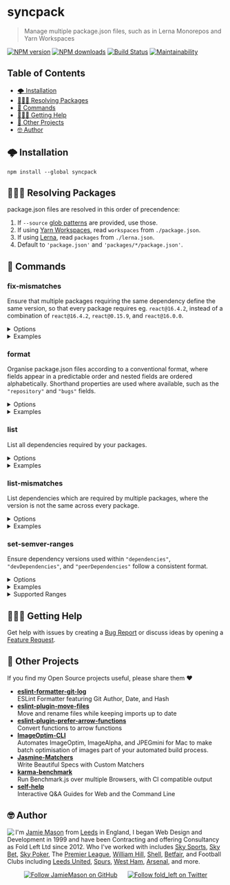 # syncpack

> Manage multiple package.json files, such as in Lerna Monorepos and Yarn Workspaces

[![NPM version](http://img.shields.io/npm/v/syncpack.svg?style=flat-square)](https://www.npmjs.com/package/syncpack) [![NPM downloads](http://img.shields.io/npm/dm/syncpack.svg?style=flat-square)](https://www.npmjs.com/package/syncpack) [![Build Status](http://img.shields.io/travis/JamieMason/syncpack/master.svg?style=flat-square)](https://travis-ci.org/JamieMason/syncpack) [![Maintainability](https://api.codeclimate.com/v1/badges/516439365fdd0e3c6526/maintainability)](https://codeclimate.com/github/JamieMason/syncpack/maintainability)

## Table of Contents

-   [🌩 Installation](#-installation)
-   [🕵🏾‍♀️ Resolving Packages](#♀️-resolving-packages)
-   [📝 Commands](#-commands)
-   [🙋🏿‍♀️ Getting Help](#♀️-getting-help)
-   [👀 Other Projects](#-other-projects)
-   [🤓 Author](#-author)

## 🌩 Installation

    npm install --global syncpack

## 🕵🏾‍♀️ Resolving Packages

package.json files are resolved in this order of precendence:

1.  If `--source` [glob patterns](https://github.com/isaacs/node-glob#glob-primer) are provided, use those.
2.  If using [Yarn Workspaces](https://yarnpkg.com/lang/en/docs/workspaces/), read `workspaces` from `./package.json`.
3.  If using [Lerna](https://lerna.js.org/), read `packages` from `./lerna.json`.
4.  Default to `'package.json'` and `'packages/*/package.json'`.

## 📝 Commands

### fix-mismatches

Ensure that multiple packages requiring the same dependency define the same version, so that every package requires eg. `react@16.4.2`, instead of a combination of `react@16.4.2`, `react@0.15.9`, and `react@16.0.0`.

<details>
<summary>Options</summary>

    -s, --source [pattern]  glob pattern for package.json files to read from
    -p, --prod              include dependencies
    -d, --dev               include devDependencies
    -P, --peer              include peerDependencies
    -i, --indent [value]    override indentation. defaults to "  "
    -h, --help              output usage information

</details>

<details>
<summary>Examples</summary>

```bash
# uses defaults for resolving packages
syncpack fix-mismatches
# uses packages defined by --source when provided
syncpack fix-mismatches --source "apps/*/package.json"
# multiple globs can be provided like this
syncpack fix-mismatches --source "apps/*/package.json" --source "core/*/package.json"
# uses packages that pass the regex defined by --filter when provided
syncpack fix-mismatches --filter "^package_name$"
# only fix "devDependencies"
syncpack fix-mismatches --dev
# only fix "devDependencies" and "peerDependencies"
syncpack fix-mismatches --dev --peer
# indent package.json with 4 spaces instead of 2
syncpack fix-mismatches --indent "    "
```

</details>

### format

Organise package.json files according to a conventional format, where fields appear in a predictable order and nested fields are ordered alphabetically. Shorthand properties are used where available, such as the `"repository"` and `"bugs"` fields.

<details>
<summary>Options</summary>

    -s, --source [pattern]  glob pattern for package.json files to read from
    -i, --indent [value]    override indentation. defaults to "  "
    -h, --help              output usage information

</details>

<details>
<summary>Examples</summary>

```bash
# uses defaults for resolving packages
syncpack format
# uses packages defined by --source when provided
syncpack format --source "apps/*/package.json"
# multiple globs can be provided like this
syncpack format --source "apps/*/package.json" --source "core/*/package.json"
# indent package.json with 4 spaces instead of 2
syncpack format --indent "    "
```

</details>

### list

List all dependencies required by your packages.

<details>
<summary>Options</summary>

    -s, --source [pattern]  glob pattern for package.json files to read from
    -p, --prod              include dependencies
    -d, --dev               include devDependencies
    -P, --peer              include peerDependencies
    -h, --help              output usage information

</details>

<details>
<summary>Examples</summary>

```bash
# uses defaults for resolving packages
syncpack list
# uses packages defined by --source when provided
syncpack list --source "apps/*/package.json"
# multiple globs can be provided like this
syncpack list --source "apps/*/package.json" --source "core/*/package.json"
# only inspect "devDependencies"
syncpack list --dev
# only inspect "devDependencies" and "peerDependencies"
syncpack list --dev --peer
```

</details>

### list-mismatches

List dependencies which are required by multiple packages, where the version is not the same across every package.

<details>
<summary>Options</summary>

    -s, --source [pattern]  glob pattern for package.json files to read from
    -p, --prod              include dependencies
    -d, --dev               include devDependencies
    -P, --peer              include peerDependencies
    -h, --help              output usage information

</details>

<details>
<summary>Examples</summary>

```bash
# uses defaults for resolving packages
syncpack list-mismatches
# uses packages defined by --source when provided
syncpack list-mismatches --source "apps/*/package.json"
# multiple globs can be provided like this
syncpack list-mismatches --source "apps/*/package.json" --source "core/*/package.json"
# only list "devDependencies"
syncpack list-mismatches --dev
# only list "devDependencies" and "peerDependencies"
syncpack list-mismatches --dev --peer
```

</details>

### set-semver-ranges

Ensure dependency versions used within `"dependencies"`, `"devDependencies"`, and `"peerDependencies"` follow a consistent format.

<details>
<summary>Options</summary>

    -r, --semver-range <range>  <, <=, "", ~, ^, >=, >, or *. defaults to ""
    -s, --source [pattern]      glob pattern for package.json files to read from
    -p, --prod                  include dependencies
    -d, --dev                   include devDependencies
    -P, --peer                  include peerDependencies
    -i, --indent [value]        override indentation. defaults to "  "
    -h, --help                  output usage information

</details>

<details>
<summary>Examples</summary>

```bash
# uses defaults for resolving packages
syncpack set-semver-ranges
# uses packages defined by --source when provided
syncpack set-semver-ranges --source "apps/*/package.json"
# multiple globs can be provided like this
syncpack set-semver-ranges --source "apps/*/package.json" --source "core/*/package.json"
# use ~ range instead of default ""
syncpack set-semver-ranges --semver-range ~
# set ~ range in "devDependencies"
syncpack set-semver-ranges --dev --semver-range ~
# set ~ range in "devDependencies" and "peerDependencies"
syncpack set-semver-ranges --dev --peer --semver-range ~
# indent package.json with 4 spaces instead of 2
syncpack set-semver-ranges --indent "    "
```

</details>

<details>
<summary>Supported Ranges</summary>

    <  <1.4.2
    <= <=1.4.2
    "" 1.4.2
    ~  ~1.4.2
    ^  ^1.4.2
    >= >=1.4.2
    >  >1.4.2
    *  *

</details>

## 🙋🏿‍♀️ Getting Help

Get help with issues by creating a [Bug Report] or discuss ideas by opening a [Feature Request].

[bug report]: https://github.com/JamieMason/syncpack/issues/new?template=bug_report.md

[feature request]: https://github.com/JamieMason/syncpack/issues/new?template=feature_request.md

## 👀 Other Projects

If you find my Open Source projects useful, please share them ❤️

-   [**eslint-formatter-git-log**](https://github.com/JamieMason/eslint-formatter-git-log)<br>ESLint Formatter featuring Git Author, Date, and Hash
-   [**eslint-plugin-move-files**](https://github.com/JamieMason/eslint-plugin-move-files)<br>Move and rename files while keeping imports up to date
-   [**eslint-plugin-prefer-arrow-functions**](https://github.com/JamieMason/eslint-plugin-prefer-arrow-functions)<br>Convert functions to arrow functions
-   [**ImageOptim-CLI**](https://github.com/JamieMason/ImageOptim-CLI)<br>Automates ImageOptim, ImageAlpha, and JPEGmini for Mac to make batch optimisation of images part of your automated build process.
-   [**Jasmine-Matchers**](https://github.com/JamieMason/Jasmine-Matchers)<br>Write Beautiful Specs with Custom Matchers
-   [**karma-benchmark**](https://github.com/JamieMason/karma-benchmark)<br>Run Benchmark.js over multiple Browsers, with CI compatible output
-   [**self-help**](https://github.com/JamieMason/self-help#readme)<br>Interactive Q&A Guides for Web and the Command Line

## 🤓 Author

<img src="https://www.gravatar.com/avatar/acdf106ce071806278438d8c354adec8?s=100" align="left">

I'm [Jamie Mason] from [Leeds] in England, I began Web Design and Development in 1999 and have been Contracting and offering Consultancy as Fold Left Ltd since 2012. Who I've worked with includes [Sky Sports], [Sky Bet], [Sky Poker], The [Premier League], [William Hill], [Shell], [Betfair], and Football Clubs including [Leeds United], [Spurs], [West Ham], [Arsenal], and more.

<div align="center">

[![Follow JamieMason on GitHub][github badge]][github]      [![Follow fold_left on Twitter][twitter badge]][twitter]

</div>

<!-- images -->

[github badge]: https://img.shields.io/github/followers/JamieMason.svg?style=social&label=Follow

[twitter badge]: https://img.shields.io/twitter/follow/fold_left.svg?style=social&label=Follow

<!-- links -->

[arsenal]: https://www.arsenal.com

[betfair]: https://www.betfair.com

[github]: https://github.com/JamieMason

[jamie mason]: https://www.linkedin.com/in/jamiemasonleeds

[leeds united]: https://www.leedsunited.com/

[leeds]: https://www.instagram.com/visitleeds

[premier league]: https://www.premierleague.com

[shell]: https://www.shell.com

[sky bet]: https://www.skybet.com

[sky poker]: https://www.skypoker.com

[sky sports]: https://www.skysports.com

[spurs]: https://www.tottenhamhotspur.com

[twitter]: https://twitter.com/fold_left

[west ham]: https://www.whufc.com

[william hill]: https://www.williamhill.com
